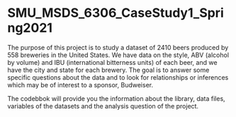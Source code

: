# SMU_MSDS_6306_CaseStudy1_Spring2021
The purpose of this project is to study a dataset of 2410 beers produced by 558 breweries in the United States.  We have data on the style, ABV (alcohol by volume)
and IBU (international bitterness units) of each beer, and we have the city and state for each brewery.  The goal is to answer some specific questions 
about the data and to look for relationships or inferences which may be of interest to a sponsor, Budweiser.

The codebbok will provide you the information about the  library, data files, variables of the datasets and the analysis question of the project.
